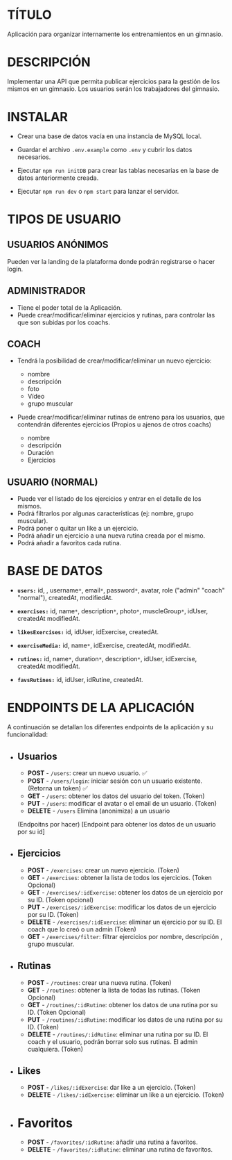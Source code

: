 # TÍTULO

Aplicación para organizar internamente los entrenamientos en un gimnasio.

# DESCRIPCIÓN

Implementar una API que permita publicar ejercicios para la gestión de los mismos en un
gimnasio. Los usuarios serán los trabajadores del gimnasio.

# INSTALAR

- Crear una base de datos vacía en una instancia de MySQL local.

- Guardar el archivo `.env.example` como `.env` y cubrir los datos necesarios.

- Ejecutar `npm run initDB` para crear las tablas necesarias en la base de datos anteriormente creada.

- Ejecutar `npm run dev` o `npm start` para lanzar el servidor.

# TIPOS DE USUARIO

## USUARIOS ANÓNIMOS

Pueden ver la landing de la plataforma donde podrán registrarse o hacer login.

## ADMINISTRADOR

- Tiene el poder total de la Aplicación.
- Puede crear/modificar/eliminar ejercicios y rutinas, para controlar las que son subidas por los coachs.

## COACH

- Tendrá la posibilidad de crear/modificar/eliminar un nuevo ejercicio:

  - nombre
  - descripción
  - foto
  - Vídeo
  - grupo muscular

- Puede crear/modificar/eliminar rutinas de entreno para los usuarios, que contendrán diferentes ejercicios (Propios u ajenos de otros coachs)
  - nombre
  - descripción
  - Duración
  - Ejercicios

## USUARIO (NORMAL)

- Puede ver el listado de los ejercicios y entrar en el detalle de los mismos.
- Podrá filtrarlos por algunas características (ej: nombre, grupo muscular).
- Podrá poner o quitar un like a un ejercicio.
- Podrá añadir un ejercicio a una nueva rutina creada por el mismo.
- Podrá añadir a favoritos cada rutina.

# BASE DE DATOS

- **`users:`** id, , username`*`, email`*`, password`*`, avatar, role ("admin" "coach" "normal"), createdAt, modifiedAt.

- **`exercises:`** id, name`*`, description`*`, photo`*`, muscleGroup`*`, idUser, createdAt modifiedAt.

- **`likesExercises:`** id, idUser, idExercise, createdAt.

- **`exerciseMedia:`** id, name`*`, idExercise, createdAt, modifiedAt.

- **`rutines:`** id, name`*`, duration`*`, description`*`, idUser, idExercise, createdAt modifiedAt.

- **`favsRutines:`** id, idUser, idRutine, createdAt.

# ENDPOINTS DE LA APLICACIÓN

A continuación se detallan los diferentes endpoints de la aplicación y su funcionalidad:

- ## **Usuarios**

  - **POST** - `/users`: crear un nuevo usuario. ✅
  - **POST** - `/users/login`: iniciar sesión con un usuario existente. (Retorna un token) ✅
  - **GET** - `/users`: obtener los datos del usuario del token. (Token)
  - **PUT** - `/users`: modificar el avatar o el email de un usuario. (Token)
  - **DELETE** - `/users` Elimina (anonimiza) a un usuario

  (Endpoitns por hacer)
  [Endpoint para obtener los datos de un usuario por su id]

- ## **Ejercicios**

  - **POST** - `/exercises`: crear un nuevo ejercicio. (Token)
  - **GET** - `/exercises`: obtener la lista de todos los ejercicios. (Token Opcional)
  - **GET** - `/exercises/:idExercise`: obtener los datos de un ejercicio por su ID. (Token opcional)
  - **PUT** - `/exercises/:idExercise`: modificar los datos de un ejercicio por su ID. (Token)
  - **DELETE** - `/exercises/:idExercise`: eliminar un ejercicio por su ID. El coach que lo creó o un admin (Token)
  - **GET** - `/exercises/filter`: filtrar ejercicios por nombre, descripción , grupo muscular.

- ## **Rutinas**

  - **POST** - `/routines`: crear una nueva rutina. (Token)
  - **GET** - `/routines`: obtener la lista de todas las rutinas. (Token Opcional)
  - **GET** - `/routines/:idRutine`: obtener los datos de una rutina por su ID. (Token Opcional)
  - **PUT** - `/routines/:idRutine`: modificar los datos de una rutina por su ID. (Token)
  - **DELETE** - `/routines/:idRutine`: eliminar una rutina por su ID. El coach y el usuario, podrán borrar solo sus rutinas. El admin cualquiera. (Token)

- ## **Likes**

  - **POST** - `/likes/:idExercise`: dar like a un ejercicio. (Token)
  - **DELETE** - `/likes/:idExercise`: eliminar un like a un ejercicio. (Token)

- # **Favoritos**
  - **POST** - `/favorites/:idRutine`: añadir una rutina a favoritos.
  - **DELETE** - `/favorites/:idRutine`: eliminar una rutina de favoritos.
